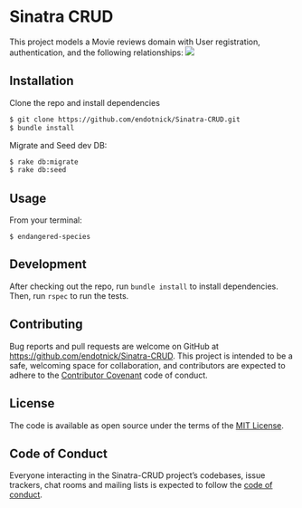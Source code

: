 # Sinatra CRUD

This project models a Movie reviews domain with User registration, authentication, and the following relationships: 
![](https://cdn.buttercms.com/zMyJNPxfTyVwtEFvcHvc)

## Installation

Clone the repo and install dependencies

```bash
$ git clone https://github.com/endotnick/Sinatra-CRUD.git
$ bundle install
```

Migrate and Seed dev DB:
```bash
$ rake db:migrate
$ rake db:seed
```

## Usage
From your terminal:  

    $ endangered-species

## Development

After checking out the repo, run `bundle install` to install dependencies. Then, run `rspec` to run the tests.

## Contributing

Bug reports and pull requests are welcome on GitHub at https://github.com/endotnick/Sinatra-CRUD. This project is intended to be a safe, welcoming space for collaboration, and contributors are expected to adhere to the [Contributor Covenant](http://contributor-covenant.org) code of conduct.

## License

The code is available as open source under the terms of the [MIT License](https://opensource.org/licenses/MIT).

## Code of Conduct

Everyone interacting in the Sinatra-CRUD project’s codebases, issue trackers, chat rooms and mailing lists is expected to follow the [code of conduct](https://github.com/endotnick/Sinatra-CRUD/blob/master/CODE_OF_CONDUCT.md).
